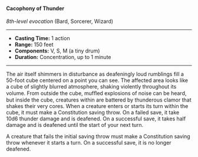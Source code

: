 #### Cacophony of Thunder
*8th-level evocation* (Bard, Sorcerer, Wizard)
___
- **Casting Time:** 1 action
- **Range:** 150 feet
- **Components:** V, S, M (a tiny drum)
- **Duration:** Concentration, up to 1 minute
---
The air itself shimmers in disturbance as deafeningly loud rumblings fill a 50-foot cube centered on a point you can see. The affected area looks like a cube of slightly blurred atmosphere, shaking violently throughout its volume. From outside the cube, mufﬂed explosions of noise can be heard, but inside the cube, creatures within are battered by thunderous clamor that shakes their very cores. When a creature enters or starts its turn within the cube, it must make a Constitution saving throw. On a failed save, it take 10d6 thunder damage and is deafened. On a successful save, it takes half damage and is deafened until the start of your next turn.

A creature that fails the initial saving throw must make a Constitution saving throw whenever it starts a turn. On a successful save, it is no longer deafened.
